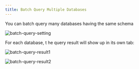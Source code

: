 ```yaml
---
title: Batch Query Multiple Databases
---
```


<EnterpriseOnlyBlock />

You can batch query many databases having the same schema

![batch-query-setting](/content/docs/sql-editor/batch-query-setting.webp)

For each database, t he query result will show up in its own tab:

![batch-query-result1](/content/docs/sql-editor/batch-query-result1.webp)

![batch-query-result2](/content/docs/sql-editor/batch-query-result2.webp)
